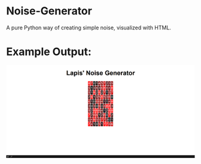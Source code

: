 # Noise-Generator
A pure Python way of creating simple noise, visualized with HTML.


# Example Output:
![exampleoutput](https://raw.githubusercontent.com/LapisPhoenix/Noise-Generator/main/image.png)
